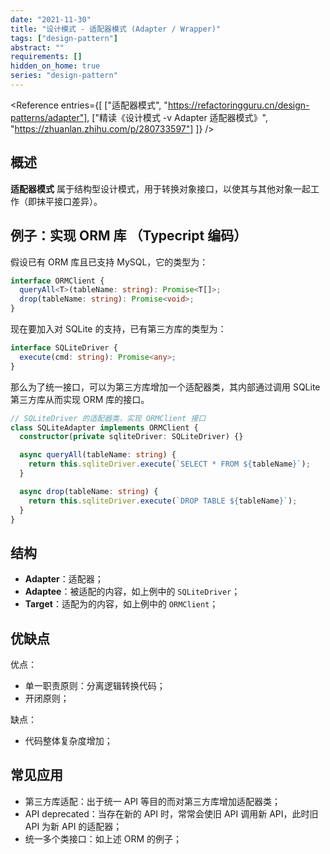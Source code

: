 ```yaml
---
date: "2021-11-30"
title: "设计模式 - 适配器模式 (Adapter / Wrapper)"
tags: ["design-pattern"]
abstract: ""
requirements: []
hidden_on_home: true
series: "design-pattern"
---
```


<Reference
entries={[
["适配器模式", "https://refactoringguru.cn/design-patterns/adapter"],
["精读《设计模式 -v Adapter 适配器模式》", "https://zhuanlan.zhihu.com/p/280733597"]
]}
/>

## 概述

**适配器模式** 属于结构型设计模式，用于转换对象接口，以使其与其他对象一起工作（即抹平接口差异）。

## 例子：实现 ORM 库 （Typecript 编码）

假设已有 ORM 库且已支持 MySQL，它的类型为：

```ts
interface ORMClient {
  queryAll<T>(tableName: string): Promise<T[]>;
  drop(tableName: string): Promise<void>;
}
```

现在要加入对 SQLite 的支持，已有第三方库的类型为：

```ts
interface SQLiteDriver {
  execute(cmd: string): Promise<any>;
}
```

那么为了统一接口，可以为第三方库增加一个适配器类，其内部通过调用 SQLite 第三方库从而实现 ORM 库的接口。

```ts
// SQLiteDriver 的适配器类，实现 ORMClient 接口
class SQLiteAdapter implements ORMClient {
  constructor(private sqliteDriver: SQLiteDriver) {}

  async queryAll(tableName: string) {
    return this.sqliteDriver.execute(`SELECT * FROM ${tableName}`);
  }

  async drop(tableName: string) {
    return this.sqliteDriver.execute(`DROP TABLE ${tableName}`);
  }
}
```

## 结构

- **Adapter**：适配器；
- **Adaptee**：被适配的内容，如上例中的 `SQLiteDriver`；
- **Target**：适配为的内容，如上例中的 `ORMClient`；

## 优缺点

优点：

- 单一职责原则：分离逻辑转换代码；
- 开闭原则；

缺点：

- 代码整体复杂度增加；

## 常见应用

- 第三方库适配：出于统一 API 等目的而对第三方库增加适配器类；
- API deprecated：当存在新的 API 时，常常会使旧 API 调用新 API，此时旧 API 为新 API 的适配器；
- 统一多个类接口：如上述 ORM 的例子；
